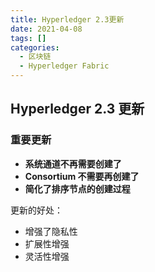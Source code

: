 ```yaml
---
title: Hyperledger 2.3更新
date: 2021-04-08
tags: []
categories:
  - 区块链
  - Hyperledger Fabric
---
```


## Hyperledger 2.3 更新

### 重要更新

- **系统通道不再需要创建了**
- **Consortium 不需要再创建了**
- **简化了排序节点的创建过程**

更新的好处：

- 增强了隐私性
- 扩展性增强
- 灵活性增强
